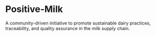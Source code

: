 # Positive-Milk
A community-driven initiative to promote sustainable dairy practices, traceability, and quality assurance in the milk supply chain.
